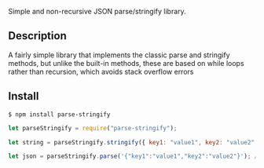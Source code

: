 Simple and non-recursive JSON parse/stringify library.

## Description

A fairly simple library that implements the classic parse and stringify methods, but unlike the built-in methods, these are based on while loops rather than recursion, which avoids stack overflow errors

## Install

    $ npm install parse-stringify

```js
let parseStringify = require("parse-stringify");

let string = parseStringify.stringify({ key1: "value1", key2: "value2" }); // '{"key1":"value1","key2":"value2"}'

let json = parseStringify.parse('{"key1":"value1","key2":"value2"}'); // { key1: 'value1', key2: 'value2' }
```
